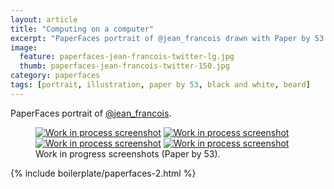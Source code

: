 ```yaml
---
layout: article
title: "Computing on a computer"
excerpt: "PaperFaces portrait of @jean_francois drawn with Paper by 53 on an iPad."
image: 
  feature: paperfaces-jean-francois-twitter-lg.jpg
  thumb: paperfaces-jean-francois-twitter-150.jpg
category: paperfaces
tags: [portrait, illustration, paper by 53, black and white, beard]
---
```


PaperFaces portrait of [@jean_francois](http://twitter.com/jean_francois).

<figure class="half">
	<a href="{{ site.url }}/images/paperfaces-jean-francois-process-1-lg.jpg"><img src="{{ site.url }}/images/paperfaces-jean-francois-process-1-600.jpg" alt="Work in process screenshot"></a>
	<a href="{{ site.url }}/images/paperfaces-jean-francois-process-2-lg.jpg"><img src="{{ site.url }}/images/paperfaces-jean-francois-process-2-600.jpg" alt="Work in process screenshot"></a>
	<a href="{{ site.url }}/images/paperfaces-jean-francois-process-3-lg.jpg"><img src="{{ site.url }}/images/paperfaces-jean-francois-process-3-600.jpg" alt="Work in process screenshot"></a>
	<a href="{{ site.url }}/images/paperfaces-jean-francois-process-4-lg.jpg"><img src="{{ site.url }}/images/paperfaces-jean-francois-process-4-600.jpg" alt="Work in process screenshot"></a>
	<figcaption>Work in progress screenshots (Paper by 53).</figcaption>
</figure>

{% include boilerplate/paperfaces-2.html %}
